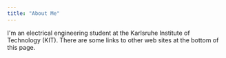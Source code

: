 ```yaml
---
title: "About Me"
---
```


I'm an electrical engineering student at the Karlsruhe Institute of Technology (KIT). There are some links to other web sites at the bottom of this page.
